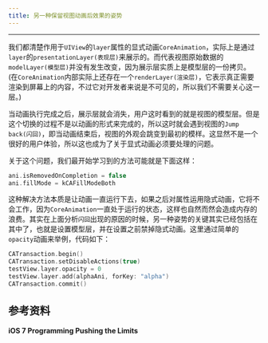 ```yaml
---
title: 另一种保留视图动画后效果的姿势
---
```


---
我们都清楚作用于`UIView`的`layer`属性的显式动画`CoreAnimation`，实际上是通过`layer`的`presentationLayer(表现层)`来展示的。而代表视图原始数据的`modelLayer(模型层)`并没有发生改变，因为展示层实质上是模型层的一份拷贝。(在`CoreAnimation`内部实际上还存在一个`renderLayer(渲染层)`，它表示真正需要渲染到屏幕上的内容，不过它对开发者来说是不可见的，所以我们不需要关心这一层。)
<!-- more -->
当动画执行完成之后，展示层就会消失，用户这时看到的就是视图的模型层。但是这个切换的过程不是以动画的形式来完成的，所以这时就会遇到视图的`Jump back(闪回)`，即当动画结束后，视图的外观会跳变到最初的模样。这显然不是一个很好的用户体验，所以这也成为了关于显式动画必须要处理的问题。

关于这个问题，我们最开始学习到的方法可能就是下面这样：
```Swift
ani.isRemovedOnCompletion = false
ani.fillMode = kCAFillModeBoth
```
这种解决方法本质是让动画一直运行下去，如果之后对属性运用隐式动画，它将不会工作，因为`CoreAnimation`一直处于运行的状态，这样也自然而然会造成内存的浪费。其实在上面分析`闪回`出现的原因的时候，另一种姿势的关键其实已经包括在其中了，也就是设置模型层，并在设置之前禁掉隐式动画。这里通过简单的`opacity`动画来举例，代码如下：
```Swift
CATransaction.begin()
CATransaction.setDisableActions(true)
testView.layer.opacity = 0
testView.layer.add(alphaAni, forKey: "alpha")
CATransaction.commit()
```
## 参考资料
<b>iOS 7 Programming Pushing the Limits</b>

